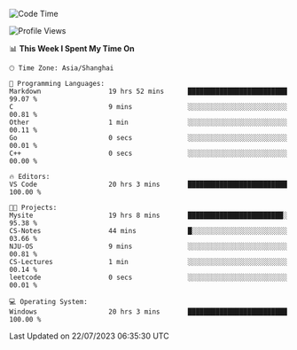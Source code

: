 <!--START_SECTION:waka-->
![Code Time](http://img.shields.io/badge/Code%20Time-1%2C061%20hrs%203%20mins-blue)

![Profile Views](http://img.shields.io/badge/Profile%20Views-3-blue)

📊 **This Week I Spent My Time On** 

```text
🕑︎ Time Zone: Asia/Shanghai

💬 Programming Languages: 
Markdown                 19 hrs 52 mins      █████████████████████████   99.07 % 
C                        9 mins              ░░░░░░░░░░░░░░░░░░░░░░░░░   00.81 % 
Other                    1 min               ░░░░░░░░░░░░░░░░░░░░░░░░░   00.11 % 
Go                       0 secs              ░░░░░░░░░░░░░░░░░░░░░░░░░   00.01 % 
C++                      0 secs              ░░░░░░░░░░░░░░░░░░░░░░░░░   00.00 % 

🔥 Editors: 
VS Code                  20 hrs 3 mins       █████████████████████████   100.00 % 

🐱‍💻 Projects: 
Mysite                   19 hrs 8 mins       ████████████████████████░   95.38 % 
CS-Notes                 44 mins             █░░░░░░░░░░░░░░░░░░░░░░░░   03.66 % 
NJU-OS                   9 mins              ░░░░░░░░░░░░░░░░░░░░░░░░░   00.81 % 
CS-Lectures              1 min               ░░░░░░░░░░░░░░░░░░░░░░░░░   00.14 % 
leetcode                 0 secs              ░░░░░░░░░░░░░░░░░░░░░░░░░   00.01 % 

💻 Operating System: 
Windows                  20 hrs 3 mins       █████████████████████████   100.00 % 
```


 Last Updated on 22/07/2023 06:35:30 UTC
<!--END_SECTION:waka-->